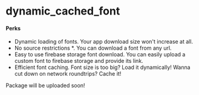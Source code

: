 # dynamic_cached_font


#### Perks

- Dynamic loading of fonts. Your app download size won't increase at all.
- No source restrictions *. You can download a font from any url.
- Easy to use firebase storage font download. You can easily upload a custom font to firebase storage and provide its link.
- Efficient font caching. Font size is too big? Load it dynamically! Wanna cut down on network roundtrips? Cache it!

Package will be uploaded soon!
